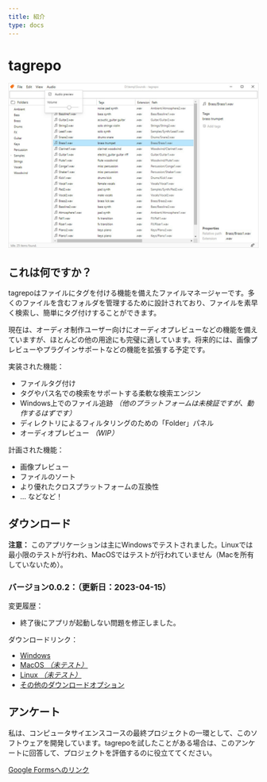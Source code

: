 ```yaml
---
title: 紹介
type: docs
---
```


# tagrepo

![](screenshot.jpg)

## これは何ですか？

tagrepoはファイルにタグを付ける機能を備えたファイルマネージャーです。多くのファイルを含むフォルダを管理するために設計されており、ファイルを素早く検索し、簡単にタグ付けすることができます。

現在は、オーディオ制作ユーザー向けにオーディオプレビューなどの機能を備えていますが、ほとんどの他の用途にも完璧に適しています。将来的には、画像プレビューやプラグインサポートなどの機能を拡張する予定です。

実装された機能：

- ファイルタグ付け
- タグやパス名での検索をサポートする柔軟な検索エンジン
- Windows上でのファイル追跡 _（他のプラットフォームは未検証ですが、動作するはずです）_
- ディレクトリによるフィルタリングのための「Folder」パネル
- オーディオプレビュー _（WIP）_

計画された機能：

- 画像プレビュー
- ファイルのソート
- より優れたクロスプラットフォームの互換性
- ... などなど！

## ダウンロード

**注意：** このアプリケーションは主にWindowsでテストされました。Linuxでは最小限のテストが行われ、MacOSではテストが行われていません（Macを所有していないため）。

### バージョン0.0.2：（更新日：2023-04-15）

変更履歴：

- 終了後にアプリが起動しない問題を修正しました。

ダウンロードリンク：

- [Windows](https://github.com/jamesWalker55/tag-repo/releases/download/tagrepo-v0.0.2/tag-repo_0.0.2_x64_en-US.msi)
- [MacOS _（未テスト）_](https://github.com/jamesWalker55/tag-repo/releases/download/tagrepo-v0.0.2/tag-repo_0.0.2_x64.dmg)
- [Linux _（未テスト）_](https://github.com/jamesWalker55/tag-repo/releases/download/tagrepo-v0.0.2/tag-repo_0.0.2_amd64.deb)
- [その他のダウンロードオプション](https://github.com/jamesWalker55/tag-repo/releases/tag/tagrepo-v0.0.2)

## アンケート

私は、コンピュータサイエンスコースの最終プロジェクトの一環として、このソフトウェアを開発しています。tagrepoを試したことがある場合は、このアンケートに回答して、プロジェクトを評価するのに役立ててください。

[Google Formsへのリンク](https://forms.gle/9td2pvuiChCbihe46)
